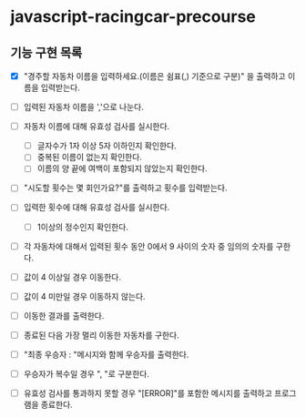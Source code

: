 # javascript-racingcar-precourse

## 기능 구현 목록

- [x] "경주할 자동차 이름을 입력하세요.(이름은 쉼표(,) 기준으로 구분)" 을 출력하고 이름을 입력받는다.
- [ ] 입력된 자동차 이름을 ','으로 나눈다.
- [ ] 자동차 이름에 대해 유효성 검사를 실시한다.
  - [ ] 글자수가 1자 이상 5자 이하인지 확인한다.
  - [ ] 중복된 이름이 없는지 확인한다.
  - [ ] 이름의 양 끝에 여백이 포함되지 않았는지 확인한다.
- [ ] "시도할 횟수는 몇 회인가요?"를 출력하고 횟수를 입력받는다.
- [ ] 입력한 횟수에 대해 유효성 검사를 실시한다.
  - [ ] 1이상의 정수인지 확인한다.
- [ ] 각 자동차에 대해서 입력된 횟수 동안 0에서 9 사이의 숫자 중 임의의 숫자를 구한다.
- [ ] 값이 4 이상일 경우 이동한다.
- [ ] 값이 4 미만일 경우 이동하지 않는다.
- [ ] 이동한 결과를 출력한다.
- [ ] 종료된 다음 가장 멀리 이동한 자동차를 구한다.
- [ ] "최종 우승자 : "메시지와 함께 우승자를 출력한다.
- [ ] 우승자가 복수일 경우 ", "로 구분한다.

- [ ] 유효성 검사를 통과하지 못할 경우 "[ERROR]"를 포함한 메시지를 출력하고 프로그램을 종료한다.
